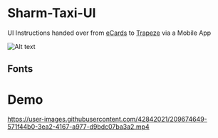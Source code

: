 # Sharm-Taxi-UI

UI Instructions handed over from [eCards](https://www.ecards.com.eg) to [Trapeze](https://www.trapezegroup.com/) via a Mobile App

![Alt text](https://github.com/trecktom/SharmTaxiUI-eCards-Trapeze/blob/main/ecards.png "eCards")

## Fonts

# Demo

https://user-images.githubusercontent.com/42842021/209674649-571f44b0-3ea2-4167-a977-d9bdc07ba3a2.mp4